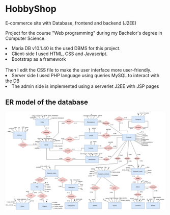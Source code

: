 # HobbyShop
E-commerce site with Database, frontend and backend (J2EE)

Project for the course "Web programming" during my Bachelor's degree in Computer Science.
<br>
<li> Maria DB v10.1.40 is the used DBMS for this project. </li>
<li>Client-side I used HTML, CSS and Javascript.</li>
<li> Bootstrap as a framework </li><br>Then I edit the CSS file to make the user interface more user-friendly.
<li> Server side I used PHP language using queries MySQL to interact with the DB </li>
<li> The admin side is implemented using a serverlet J2EE with JSP pages </li>
<h2> ER model of the database </h2> 

![Alt text](https://github.com/Andreaierardi/HobbyShop/blob/master/ER-HobbyShop.jpg "Optional title")
